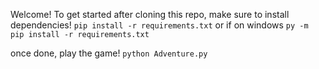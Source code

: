 Welcome! To get started after cloning this repo, make sure to install dependencies!
`pip install -r requirements.txt` 
or if on windows
`py -m pip install -r requirements.txt`

once done, play the game!
`python Adventure.py`